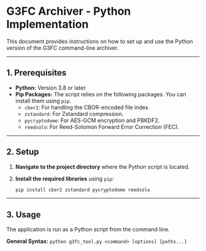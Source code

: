 # G3FC Archiver - Python Implementation

This document provides instructions on how to set up and use the Python version of the G3FC command-line archiver.

---

## 1. Prerequisites

- **Python:** Version 3.8 or later.
- **Pip Packages:** The script relies on the following packages. You can install them using `pip`.
  - `cbor2`: For handling the CBOR-encoded file index.
  - `zstandard`: For Zstandard compression.
  - `pycryptodome`: For AES-GCM encryption and PBKDF2.
  - `reedsolo`: For Reed-Solomon Forward Error Correction (FEC).

---

## 2. Setup

1.  **Navigate to the project directory** where the Python script is located.
2.  **Install the required libraries** using `pip`:

    ```bash
    pip install cbor2 zstandard pycryptodome reedsolo
    ```

---

## 3. Usage

The application is run as a Python script from the command line.

**General Syntax:**
`python g3fc_tool.py <command> [options] [paths...]`

